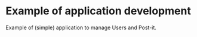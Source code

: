 # Example of application development

Example of (simple) application to manage Users and Post-it.

